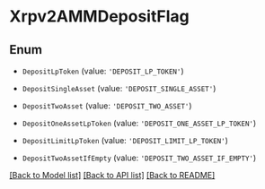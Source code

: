 # Xrpv2AMMDepositFlag


## Enum

* `DepositLpToken` (value: `'DEPOSIT_LP_TOKEN'`)

* `DepositSingleAsset` (value: `'DEPOSIT_SINGLE_ASSET'`)

* `DepositTwoAsset` (value: `'DEPOSIT_TWO_ASSET'`)

* `DepositOneAssetLpToken` (value: `'DEPOSIT_ONE_ASSET_LP_TOKEN'`)

* `DepositLimitLpToken` (value: `'DEPOSIT_LIMIT_LP_TOKEN'`)

* `DepositTwoAssetIfEmpty` (value: `'DEPOSIT_TWO_ASSET_IF_EMPTY'`)

[[Back to Model list]](../README.md#documentation-for-models) [[Back to API list]](../README.md#documentation-for-api-endpoints) [[Back to README]](../README.md)
